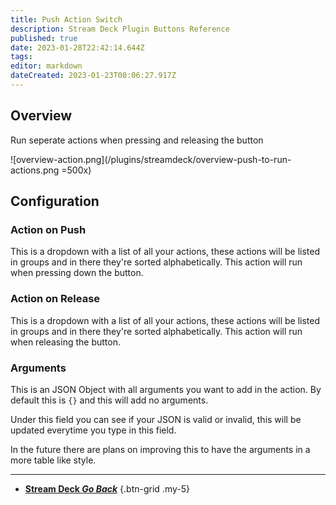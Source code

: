 ```yaml
---
title: Push Action Switch
description: Stream Deck Plugin Buttons Reference
published: true
date: 2023-01-28T22:42:14.644Z
tags: 
editor: markdown
dateCreated: 2023-01-23T00:06:27.917Z
---
```


## Overview
Run seperate actions when pressing and releasing the button

![overview-action.png](/plugins/streamdeck/overview-push-to-run-actions.png =500x)

## Configuration
### Action on Push
This is a dropdown with a list of all your actions, these actions will be listed in groups and in there they're sorted alphabetically. This action will run when pressing down the button.

### Action on Release
This is a dropdown with a list of all your actions, these actions will be listed in groups and in there they're sorted alphabetically. This action will run when releasing the button.

### Arguments
This is an JSON Object with all arguments you want to add in the action. By default this is `{}` and this will add no arguments.

Under this field you can see if your JSON is valid or invalid, this will be updated everytime you type in this field.

In the future there are plans on improving this to have the arguments in a more table like style.

---

- [<i class="mdi mdi-chevron-left"></i>**Stream Deck *Go Back***](/Plugins/Stream-Deck)
{.btn-grid .my-5}
